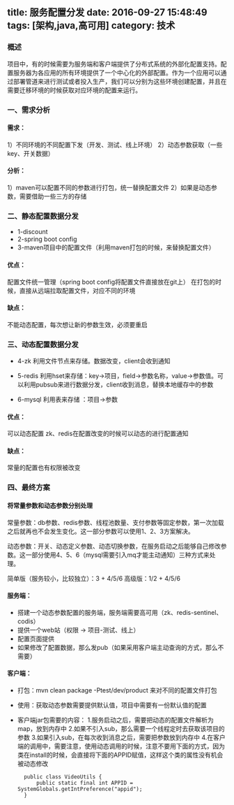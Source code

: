 title: 服务配置分发
date: 2016-09-27 15:48:49
tags: [架构,java,高可用]
category: 技术
---

### 概述

项目中，有的时候需要为服务端和客户端提供了分布式系统的外部化配置支持。配置服务器为各应用的所有环境提供了一个中心化的外部配置。作为一个应用可以通过部署管道来进行测试或者投入生产，我们可以分别为这些环境创建配置，并且在需要迁移环境的时候获取对应环境的配置来运行。


<!--more-->

### 一、需求分析
#### 需求：
1）不同环境的不同配置下发（开发、测试、线上环境）
2）动态参数获取（一些key、开关数据）

#### 分析：
1）maven可以配置不同的参数进行打包，统一替换配置文件
2）如果是动态参数，需要借助一些三方的存储

### 二、静态配置数据分发

* 1-discount
* 2-spring boot config
* 3-maven项目中的配置文件（利用maven打包的时候，来替换配置文件）

#### 优点：
配置文件统一管理（spring boot config将配置文件直接放在git上）
在打包的时候，直接从远端拉取配置文件，对应不同的环境

#### 缺点：
不能动态配置，每次想让新的参数生效，必须要重启

### 三、动态配置数据分发

* 4-zk
利用文件节点来存储。数据改变，client会收到通知

* 5-redis
利用hset来存储：key->项目，field->参数名称，value->参数值。可以利用pubsub来进行数据分发，client收到消息，替换本地缓存中的参数

* 6-mysql
利用表来存储 ：项目->参数

#### 优点：
可以动态配置
zk、redis在配置改变的时候可以动态的进行配置通知

#### 缺点：
常量的配置也有权限被改变

### 四、最终方案

#### 将常量参数和动态参数分别处理

常量参数：db参数、redis参数、线程池数量、支付参数等固定参数，第一次加载之后就再也不会发生变化。这一部分参数可以使用1、2、3方案解决。

动态参数：开关、动态定义参数、动态切换参数，在服务启动之后能够自己修改参数。这一部分使用4、5、6（mysql需要引入mq才能主动通知）三种方式来处理。

简单版（服务较小，比较独立）：3 + 4/5/6
高级版：1/2 + 4/5/6

#### 服务端：
* 搭建一个动态参数配置的服务端，服务端需要高可用（zk、redis-sentinel、codis）
* 提供一个web站（权限 -> 项目-测试、线上）
* 配置页面提供
* 如果修改了配置数据，那么发pub（如果采用客户端主动查询的方式，那么不需要）

#### 客户端：
* 打包：mvn clean package -Ptest/dev/product 来对不同的配置文件打包
* 使用：获取动态参数需要提供默认值，项目中需要有一份默认值的配置
* 客户端jar包需要的内容：
	1.服务启动之后，需要把动态的配置文件解析为map，放到内存中
	2.如果不引入sub，那么需要一个线程定时去获取该项目的参数
	3.如果引入sub，在每次收到消息之后，需要把参数放到内存中
	4.在客户端的调用中，需要注意，使用动态调用的时候，注意不要用下面的方式，因为类在install的时候，会直接将下面的APPID赋值，这样这个类的属性没有机会被动态修改

		public class VideoUtils {
		    public static final int APPID = SystemGlobals.getIntPreference("appid");
		}




